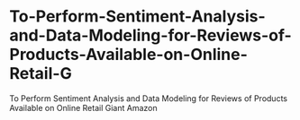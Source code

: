 # To-Perform-Sentiment-Analysis-and-Data-Modeling-for-Reviews-of-Products-Available-on-Online-Retail-G
To Perform Sentiment Analysis and Data Modeling for Reviews of Products Available on Online Retail Giant Amazon
